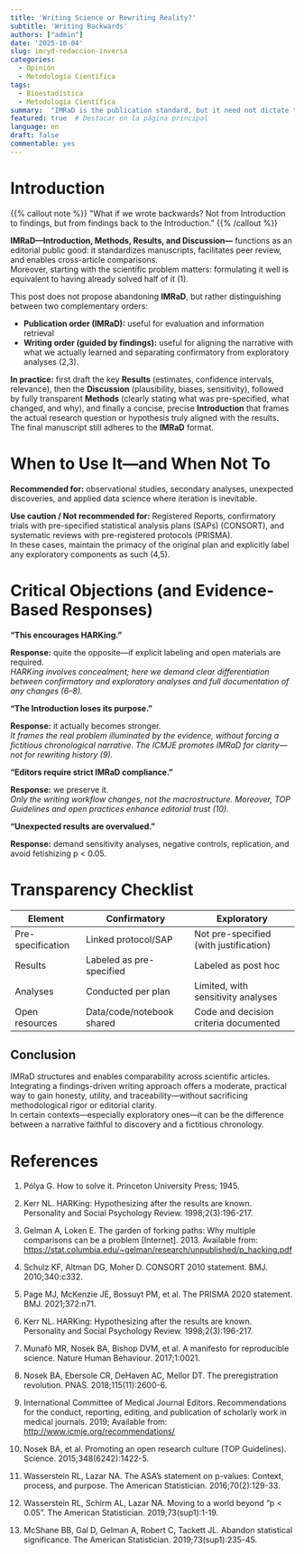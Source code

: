 ```yaml
---
title: 'Writing Science or Rewriting Reality?'
subtitle: 'Writing Backwards'
authors: ["admin"]
date: '2025-10-04'
slug: imryd-redaccion-inversa
categories:
  - Opinión
  - Metodología Científica
tags:
  - Bioestadística
  - Metodología Científica
summary:  "IMRaD is the publication standard, but it need not dictate the writing process. This post argues for a 'reverse' writing strategy—from findings back to the introduction—as a method to enhance honesty and clarity, distinguishing it from HARKing and aligning narrative with genuine scientific discovery."
featured: true  # Destacar en la página principal
language: en
draft: false
commentable: yes
---
```


# Introduction


{{% callout note  %}} "What if we wrote backwards? Not from Introduction to findings, but from findings back to the Introduction."
{{% /callout %}}


**IMRaD—Introduction, Methods, Results, and Discussion—** functions as an editorial public good: it standardizes manuscripts, facilitates peer review, and enables cross-article comparisons.  
Moreover, starting with the scientific problem matters: formulating it well is equivalent to having already solved half of it (1).  

This post does not propose abandoning **IMRaD**, but rather distinguishing between two complementary orders:

- **Publication order (IMRaD):** useful for evaluation and information retrieval  
- **Writing order (guided by findings):** useful for aligning the narrative with what we actually learned and separating confirmatory from exploratory analyses (2,3).


**In practice:** first draft the key **Results** (estimates, confidence intervals, relevance), then the **Discussion** (plausibility, biases, sensitivity), followed by fully transparent **Methods** (clearly stating what was pre-specified, what changed, and why), and finally a concise, precise **Introduction** that frames the actual research question or hypothesis truly aligned with the results.  
The final manuscript still adheres to the **IMRaD** format.

# When to Use It—and When Not To

**Recommended for:** observational studies, secondary analyses, unexpected discoveries, and applied data science where iteration is inevitable.

**Use caution / Not recommended for:** Registered Reports, confirmatory trials with pre-specified statistical analysis plans (SAPs) (CONSORT), and systematic reviews with pre-registered protocols (PRISMA).  
In these cases, maintain the primacy of the original plan and explicitly label any exploratory components as such (4,5).


# Critical Objections (and Evidence-Based Responses)


**“This encourages HARKing.”**

**Response:** quite the opposite—if explicit labeling and open materials are required.  
*HARKing involves concealment; here we demand clear differentiation between confirmatory and exploratory analyses and full documentation of any changes (6–8).*

**“The Introduction loses its purpose.”**

**Response:** it actually becomes stronger.  
*It frames the real problem illuminated by the evidence, without forcing a fictitious chronological narrative. The ICMJE promotes IMRaD for clarity—not for rewriting history (9).*

**“Editors require strict IMRaD compliance.”**

**Response:** we preserve it.  
*Only the writing workflow changes, not the macrostructure. Moreover, TOP Guidelines and open practices enhance editorial trust (10).*

**“Unexpected results are overvalued.”**

**Response:** demand sensitivity analyses, negative controls, replication, and avoid fetishizing p < 0.05.


# Transparency Checklist

| Element | Confirmatory | Exploratory |
|------------------------|------------------------|------------------------|
| Pre-specification | Linked protocol/SAP | Not pre-specified (with justification) |
| Results | Labeled as pre-specified | Labeled as post hoc |
| Analyses | Conducted per plan | Limited, with sensitivity analyses |
| Open resources | Data/code/notebook shared | Code and decision criteria documented |



## Conclusion

IMRaD structures and enables comparability across scientific articles.  
Integrating a findings-driven writing approach offers a moderate, practical way to gain honesty, utility, and traceability—without sacrificing methodological rigor or editorial clarity.  
In certain contexts—especially exploratory ones—it can be the difference between a narrative faithful to discovery and a fictitious chronology.


# References

1. Pólya G. How to solve it. Princeton University Press; 1945. 

2. Kerr NL. HARKing: Hypothesizing after the results are known. Personality and Social Psychology Review. 1998;2(3):196-217. 

3. Gelman A, Loken E. The garden of forking paths: Why multiple comparisons can be a problem [Internet]. 2013. Available from: https://stat.columbia.edu/~gelman/research/unpublished/p_hacking.pdf  

4. Schulz KF, Altman DG, Moher D. CONSORT 2010 statement. BMJ. 2010;340:c332. 

5. Page MJ, McKenzie JE, Bossuyt PM, et al. The PRISMA 2020 statement. BMJ. 2021;372:n71. 

6. Kerr NL. HARKing: Hypothesizing after the results are known. Personality and Social Psychology Review. 1998;2(3):196-217. 

7. Munafò MR, Nosek BA, Bishop DVM, et al. A manifesto for reproducible science. Nature Human Behaviour. 2017;1:0021. 

8. Nosek BA, Ebersole CR, DeHaven AC, Mellor DT. The preregistration revolution. PNAS. 2018;115(11):2600-6. 

9. International Committee of Medical Journal Editors. Recommendations for the conduct, reporting, editing, and publication of scholarly work in medical journals. 2019; Available from: http://www.icmje.org/recommendations/

10. Nosek BA, et al. Promoting an open research culture (TOP Guidelines). Science. 2015;348(6242):1422-5. 

11. Wasserstein RL, Lazar NA. The ASA’s statement on p-values: Context, process, and purpose. The American Statistician. 2016;70(2):129-33. 

12. Wasserstein RL, Schirm AL, Lazar NA. Moving to a world beyond “p < 0.05”. The American Statistician. 2019;73(sup1):1-19. 

13. McShane BB, Gal D, Gelman A, Robert C, Tackett JL. Abandon statistical significance. The American Statistician. 2019;73(sup1):235-45.